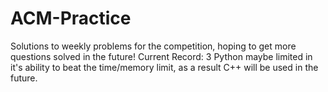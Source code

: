 # ACM-Practice

Solutions to weekly problems for the competition, hoping to get more questions solved in the future!
Current Record: 3
Python maybe limited in it's ability to beat the time/memory limit, as a result C++ will be used in the future.
